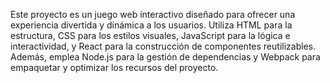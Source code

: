 Este proyecto es un juego web interactivo diseñado para ofrecer una experiencia divertida y dinámica a los usuarios. Utiliza HTML para la estructura, CSS para los estilos visuales, JavaScript para la lógica e interactividad, y React para la construcción de componentes reutilizables. Además, emplea Node.js para la gestión de dependencias y Webpack para empaquetar y optimizar los recursos del proyecto.

